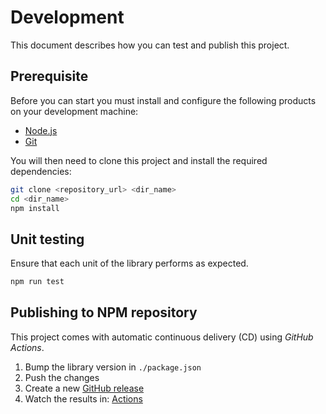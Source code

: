 # Development

This document describes how you can test and publish this project.

## Prerequisite

Before you can start you must install and configure the following products on your development machine:

-   [Node.js][nodejs]
-   [Git][git]

You will then need to clone this project and install the required dependencies:

```sh
git clone <repository_url> <dir_name>
cd <dir_name>
npm install
```

## Unit testing

Ensure that each unit of the library performs as expected.

```sh
npm run test
```

## Publishing to NPM repository

This project comes with automatic continuous delivery (CD) using _GitHub Actions_.

1. Bump the library version in `./package.json`
2. Push the changes
3. Create a new [GitHub release](https://github.com/dsi-hug/eslint-config/releases/new)
4. Watch the results in: [Actions](https://github.com/dsi-hug/eslint-config/actions)

[git]: https://git-scm.com/
[nodejs]: https://nodejs.org/
